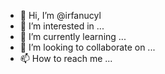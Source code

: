 - 👋 Hi, I’m @irfanucyl
- 👀 I’m interested in ...
- 🌱 I’m currently learning ...
- 💞️ I’m looking to collaborate on ...
- 📫 How to reach me ...

<!---
irfanucyl/irfanucyl is a ✨ special ✨ repository because its `README.md` (this file) appears on your GitHub profile.
You can click the Preview link to take a look at your changes.
--->
